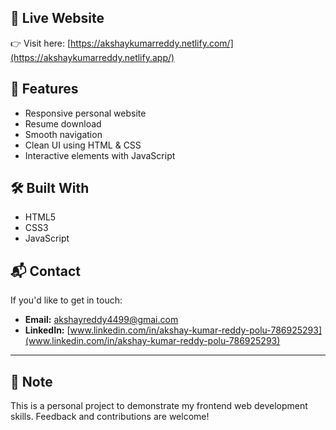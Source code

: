 
## 🚀 Live Website

👉 Visit here: [https://akshaykumarreddy.netlify.com/](https://akshaykumarreddy.netlify.app/)

 ## 📄 Features

- Responsive personal website
- Resume download
- Smooth navigation
- Clean UI using HTML & CSS
- Interactive elements with JavaScript

## 🛠️ Built With

- HTML5
- CSS3
- JavaScript

## 📬 Contact

If you'd like to get in touch:

- **Email:**  akshayreddy4499@gmai.com  
- **LinkedIn:** [www.linkedin.com/in/akshay-kumar-reddy-polu-786925293](www.linkedin.com/in/akshay-kumar-reddy-polu-786925293)

---

## 📌 Note

This is a personal project to demonstrate my frontend web development skills. Feedback and contributions are welcome!

